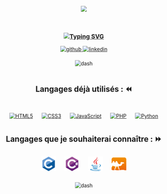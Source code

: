 
<p align="center">
   <img src="https://raw.githubusercontent.com/robiot/robiot/main/jump.gif" />
</p>

</hr>
<br/>
<div align="center">
<h3>
   <a href="https://git.io/typing-svg">
      <img src="https://readme-typing-svg.demolab.com?font=Debian&weight=700&size=23&pause=1000&color=01F798&width=435&lines=Bienvenue+sur+mon+profil+Github+!" alt="Typing SVG" />
   </a>
</h3>
   
<a href="https://github.com/smechrafi" target="_blank">
   <img src=https://img.shields.io/badge/github-%2324292e.svg?&style=for-the-badge&logo=github&logoColor=white alt=github style="margin-bottom: 5px;" />
</a>

   <a href="https://www.linkedin.com/in/steven-m-0bb00622a/" target="_blank">
      <img src=https://img.shields.io/badge/linkedin-%231E77B5.svg?&style=for-the-badge&logo=linkedin&logoColor=white alt=linkedin style="margin-bottom: 5px;" />
   </a>
</div>


<br/>


<div align="center">
   <img src="https://user-images.githubusercontent.com/73097560/115834477-dbab4500-a447-11eb-908a-139a6edaec5c.gif" alt="dash" />
</div>

<br/>
 <h2 align="center"> Langages déjà utilisés : ⏪ </h2> 
  <br/>
  
<div align="center">  
<a href="https://en.wikipedia.org/wiki/HTML5" target="_blank"><img style="margin: 10px" src="https://profilinator.rishav.dev/skills-assets/html5-original-wordmark.svg" alt="HTML5" height="50" /></a>  
<a href="https://fr.wikipedia.org/wiki/Feuilles_de_style_en_cascade" target="_blank"><img style="margin: 10px" src="https://profilinator.rishav.dev/skills-assets/css3-original-wordmark.svg" alt="CSS3" height="50" /></a>  
<a href="https://fr.wikipedia.org/wiki/JavaScript" target="_blank"><img style="margin: 10px" src="https://profilinator.rishav.dev/skills-assets/javascript-original.svg" alt="JavaScript" height="40" /></a> 
<a href="https://fr.wikipedia.org/wiki/PHP" target="_blank"><img style="margin: 10px" src="https://profilinator.rishav.dev/skills-assets/php-original.svg" alt="PHP" height="40" /></a>
<a href="https://fr.wikipedia.org/wiki/Python_(langage)" target="_blank"><img style="margin: 10px" src="https://profilinator.rishav.dev/skills-assets/python-original.svg" alt="Python" height="40" /></a>  

<br/>

<h2 align="center"> Langages que je souhaiterai connaître : ⏩ </h2> 
<a href="https://fr.wikipedia.org/wiki/C_(langage)" target="_blank"><img style="margin: 10px" src="https://raw.githubusercontent.com/devicons/devicon/ca28c779441053191ff11710fe24a9e6c23690d6/icons/c/c-original.svg" alt="C" height="40" /></a> 
<a href="https://fr.wikipedia.org/wiki/C_Sharp" target="_blank"><img style="margin: 10px" src="https://raw.githubusercontent.com/devicons/devicon/ca28c779441053191ff11710fe24a9e6c23690d6/icons/csharp/csharp-original.svg" alt="C#" height="40" /></a> 
<a href="https://fr.wikipedia.org/wiki/Java_(langage)" target="_blank"><img style="margin: 10px" src="https://raw.githubusercontent.com/devicons/devicon/ca28c779441053191ff11710fe24a9e6c23690d6/icons/java/java-original.svg" alt="Java" height="40" /></a> 
<a href="https://fr.wikipedia.org/wiki/OCaml" target="_blank"><img style="margin: 10px" src="https://raw.githubusercontent.com/devicons/devicon/ca28c779441053191ff11710fe24a9e6c23690d6/icons/ocaml/ocaml-original.svg" alt="OcamL" height="40" /></a> 

<br/>
<br/>

<div align="center">
   <img src="https://user-images.githubusercontent.com/73097560/115834477-dbab4500-a447-11eb-908a-139a6edaec5c.gif" alt="dash" />
</div>
